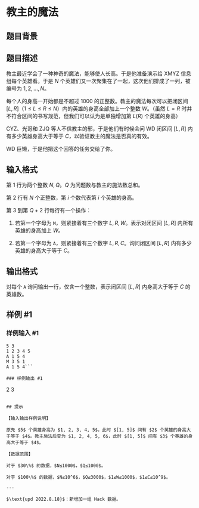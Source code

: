 # 教主的魔法

## 题目背景



## 题目描述

教主最近学会了一种神奇的魔法，能够使人长高。于是他准备演示给 XMYZ 信息组每个英雄看。于是 $N$ 个英雄们又一次聚集在了一起，这次他们排成了一列，被编号为 $1, 2, \ldots, N$。


每个人的身高一开始都是不超过 $1000$ 的正整数。教主的魔法每次可以把闭区间 $[L, R]$（$1≤L≤R≤N$）内的英雄的身高全部加上一个整数 $W$。（虽然 $L=R$ 时并不符合区间的书写规范，但我们可以认为是单独增加第 $L(R)$ 个英雄的身高）


CYZ、光哥和 ZJQ 等人不信教主的邪，于是他们有时候会问 WD 闭区间 $[L, R]$ 内有多少英雄身高大于等于 $C$，以验证教主的魔法是否真的有效。


WD 巨懒，于是他把这个回答的任务交给了你。


## 输入格式

第 $1$ 行为两个整数 $N, Q$。$Q$ 为问题数与教主的施法数总和。

第 $2$ 行有 $N$ 个正整数，第 $i$ 个数代表第 $i$ 个英雄的身高。


第 $3$ 到第 $Q+2$ 行每行有一个操作：


1. 若第一个字母为 `M`，则紧接着有三个数字 $L, R, W$。表示对闭区间 $[L, R]$ 内所有英雄的身高加上 $W$。

2. 若第一个字母为 `A`，则紧接着有三个数字 $L, R, C$。询问闭区间 $[L, R]$ 内有多少英雄的身高大于等于 $C$。


## 输出格式

对每个 `A` 询问输出一行，仅含一个整数，表示闭区间 $[L, R]$ 内身高大于等于 $C$ 的英雄数。


## 样例 #1

### 样例输入 #1
```
5 3
1 2 3 4 5
A 1 5 4
M 3 5 1
A 1 5 4```

### 样例输出 #1

```
2
3
```

## 提示

【输入输出样例说明】

原先 $5$ 个英雄身高为 $1, 2, 3, 4, 5$，此时 $[1, 5]$ 间有 $2$ 个英雄的身高大于等于 $4$。教主施法后变为 $1, 2, 4, 5, 6$，此时 $[1, 5]$ 间有 $3$ 个英雄的身高大于等于 $4$。

【数据范围】

对于 $30\%$ 的数据，$N≤1000$，$Q≤1000$。

对于 $100\%$ 的数据，$N≤10^6$，$Q≤3000$，$1≤W≤1000$，$1≤C≤10^9$。

---

$\text{upd 2022.8.18}$：新增加一组 Hack 数据。

